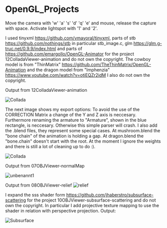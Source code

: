# OpenGL_Projects

Move the camera with 'w' 'a' 's' 'd' 'q' 'e' and mouse, release the capture with space. Activate lightspot with '1' and '2'.

I used tinyxml https://github.com/vmayoral/tinyxml, parts of stb https://github.com/nothings/stb in particular stb_image.c, glm https://glm.g-truc.net/0.9.9/index.html and parts of https://github.com/emargollo/OpenGL-Animator for the project 12ColladaViewer-animation and do not own the copyright. The cowboy model is from "ThinMatrix" https://github.com/TheThinMatrix/OpenGL-Animation and the dragon model from "Imphenzia" https://www.youtube.com/watch?v=otiEQZr2idM I also do not own the copyright.

Output from 12ColladaViewer-animation

![Collada](https://user-images.githubusercontent.com/30089026/95699071-d45ae180-0c43-11eb-91e4-ad597412f37f.jpg)

The next image shows my export options: To avoid the use of the CORRECTION Matrix a change of the Y and Z axis is neccesary. Furthermore renaming the armature to "Armature", shown in the blue rectangle, is neccesary. Otherwise this simple parser will crash. I also add the .blend files, they represent some special cases. At mushroom.blend the "bone chain" of the animation is holding a gap. At dragon.blend the "bone.chain" doesn't start with the root. At the moment I ignore the weights and there is still a lot of cleaning up to do :).

![Collada](https://user-images.githubusercontent.com/30089026/95698007-e0916f80-0c40-11eb-8fb8-9ec466681a0b.jpg)

Output from 07OBJViewer-normalMap

![unbenannt1](https://user-images.githubusercontent.com/30089026/43673297-cea307bc-97c0-11e8-8418-d84cd3f4a1b3.jpg)


Output from 08OBJViewer-relief
![relief](https://user-images.githubusercontent.com/30089026/50221719-63737700-0396-11e9-90e0-15082469de94.jpg)

I expand the sss shader form https://github.com/jhaberstro/subsurface-scattering for the project 10OBJViewer-subsurface-scattering and do not own the copyright. In particular I add projective texture mapping to use the shader in relation with perspective projection. Output:

![Subsurface](https://user-images.githubusercontent.com/30089026/54387008-9332d200-469a-11e9-81ea-933f0d85d670.jpg)



